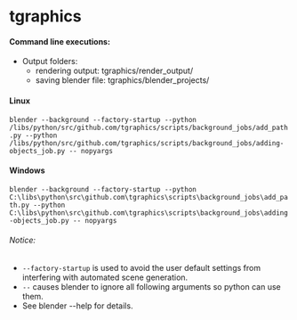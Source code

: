 # tgraphics  
#### Command line executions:

- Output folders: 
    - rendering output: tgraphics/render_output/
    - saving blender file: tgraphics/blender_projects/

#### Linux
```blender --background --factory-startup --python /libs/python/src/github.com/tgraphics/scripts/background_jobs/add_path.py --python /libs/python/src/github.com/tgraphics/scripts/background_jobs/adding-objects_job.py -- nopyargs```

#### Windows
```blender --background --factory-startup --python C:\libs\python\src\github.com\tgraphics\scripts\background_jobs\add_path.py --python C:\libs\python\src\github.com\tgraphics\scripts\background_jobs\adding-objects_job.py -- nopyargs```

###### Notice:
- ```--factory-startup``` is used to avoid the user default settings from interfering with automated scene generation.
- ```--``` causes blender to ignore all following arguments so python can use them.
- See blender --help for details.